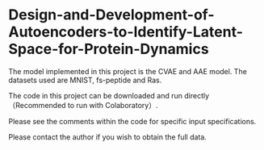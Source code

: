 # Design-and-Development-of-Autoencoders-to-Identify-Latent-Space-for-Protein-Dynamics

The model implemented in this project is the CVAE and AAE model. The datasets used are MNIST, fs-peptide and Ras.

The code in this project can be downloaded and run directly（Recommended to run with Colaboratory）.

Please see the comments within the code for specific input specifications.

Please contact the author if you wish to obtain the full data.
